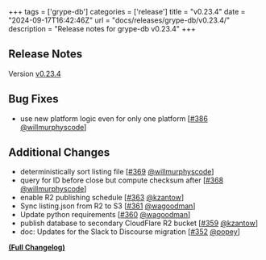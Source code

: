 +++
tags = ['grype-db']
categories = ['release']
title = "v0.23.4"
date = "2024-09-17T16:42:46Z"
url = "docs/releases/grype-db/v0.23.4/"
description = "Release notes for grype-db v0.23.4"
+++

## Release Notes

Version [v0.23.4](https://github.com/anchore/grype-db/releases/tag/v0.23.4)

## Bug Fixes

- use new platform logic even for only one platform [[#386](https://github.com/anchore/grype-db/pull/386) [@willmurphyscode](https://github.com/willmurphyscode)]

## Additional Changes

- deterministically sort listing file [[#369](https://github.com/anchore/grype-db/pull/369) [@willmurphyscode](https://github.com/willmurphyscode)]
- query for ID before close but compute checksum after [[#368](https://github.com/anchore/grype-db/pull/368) [@willmurphyscode](https://github.com/willmurphyscode)]
- enable R2 publishing schedule [[#363](https://github.com/anchore/grype-db/pull/363) [@kzantow](https://github.com/kzantow)]
- Sync listing.json from R2 to S3 [[#361](https://github.com/anchore/grype-db/pull/361) [@wagoodman](https://github.com/wagoodman)]
- Update python requirements [[#360](https://github.com/anchore/grype-db/pull/360) [@wagoodman](https://github.com/wagoodman)]
- publish database to secondary CloudFlare R2 bucket [[#359](https://github.com/anchore/grype-db/pull/359) [@kzantow](https://github.com/kzantow)]
- doc: Updates for the Slack to Discourse migration [[#352](https://github.com/anchore/grype-db/pull/352) [@popey](https://github.com/popey)]

**[(Full Changelog)](https://github.com/anchore/grype-db/compare/v0.23.3...v0.23.4)**
